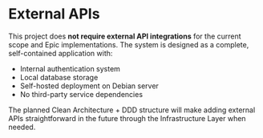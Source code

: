 # External APIs

This project does **not require external API integrations** for the current scope and Epic
implementations. The system is designed as a complete, self-contained application with:

- Internal authentication system
- Local database storage
- Self-hosted deployment on Debian server
- No third-party service dependencies

The planned Clean Architecture + DDD structure will make adding external APIs straightforward in the
future through the Infrastructure Layer when needed.
